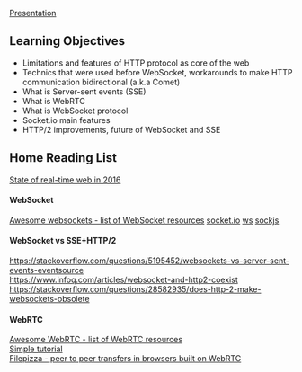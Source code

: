 [Presentation](https://docs.google.com/presentation/d/10RMQKKUXPeQlCWfEkxt7oA5IPAtMPHcKVPde-MdOCio/edit?usp=sharing)

## Learning Objectives
- Limitations and features of HTTP protocol as core of the web
- Technics that were used before WebSocket, workarounds to make HTTP communication bidirectional (a.k.a Comet)
- What is Server-sent events (SSE)
- What is WebRTC
- What is WebSocket protocol
- Socket.io main features
- HTTP/2 improvements, future of WebSocket and SSE

## Home Reading List
[State of real-time web in 2016](https://banksco.de/p/state-of-realtime-web-2016.html) 

#### WebSocket
[Awesome websockets - list of WebSocket resources](https://github.com/facundofarias/awesome-websockets) 
[socket.io](https://socket.io/)
[ws](https://github.com/websockets/ws)
[sockjs](https://github.com/sockjs/sockjs-node)

#### WebSocket vs SSE+HTTP/2
https://stackoverflow.com/questions/5195452/websockets-vs-server-sent-events-eventsource<br/>
https://www.infoq.com/articles/websocket-and-http2-coexist<br/>
https://stackoverflow.com/questions/28582935/does-http-2-make-websockets-obsolete

#### WebRTC
[Awesome WebRTC - list of WebRTC resources](https://github.com/openrtc-io/awesome-webrtc)<br/>
[Simple tutorial](https://www.scaledrone.com/blog/posts/webrtc-tutorial-simple-video-chat)<br/>
[Filepizza - peer to peer transfers in browsers built on WebRTC](https://github.com/kern/filepizza)
